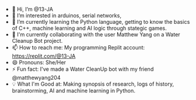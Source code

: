 - 👋 Hi, I’m @13-JA
- 👀 I’m interested in arduinos, serial networks, 
- 🌱 I’m currently learning the Python language, getting to know the basics of C++, machine learning and AI logic through stategic games.
- 💞️ I'm currently collaborating with the user Matthew Yang on a Water Cleanup Bot project.
- 📫 How to reach me: My programming Replit account: https://replit.com/@13-JA
- 😄 Pronouns: She/Her
- ⚡ Fun fact: I've made a Water CleanUp bot with my friend @matthewyang204
- 💡 What I'm Good at: Making synopsis of research, logs of history, brainstorming, AI and machine learning in Python.
<!---
13-JA/13-JA is a ✨ special ✨ repository because its `README.md` (this file) appears on your GitHub profile.
You can click the Preview link to take a look at your changes.
--->
